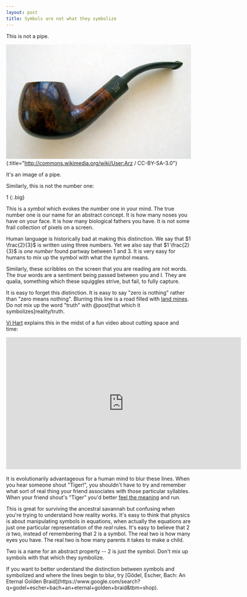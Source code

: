 ```yaml
---
layout: post
title: Symbols are not what they symbolize
---
```


This is not a pipe.

![Not a pipe](/images/pipe.jpg){:title="http://commons.wikimedia.org/wiki/User:Arz / CC-BY-SA-3.0"}

It's an image of a pipe.

Similarly, this is not the number one:

$1$
{:.big}

This is a *symbol* which evokes the number one in your mind. The true number one is our name for an abstract concept. It is how many noses you have on your face. It is how many biological fathers you have. It is not some frail collection of pixels on a screen.

Human language is historically bad at making this distinction. We say that $1 \frac{2}{3}$ is written using three numbers. Yet we also say that $1 \frac{2}{3}$ is *one number* found partway between $1$ and $3$. It is very easy for humans to mix up the symbol with what the symbol means.

Similarly, these scribbles on the screen that you are reading are not words. The *true* words are a sentiment being passed between you and I. They are qualia, something which these squiggles strive, but fail, to fully capture.

It is easy to forget this distinction. It is easy to say "zero is nothing" rather than "zero means nothing". Blurring this line is a road filled with [land mines](http://en.wikipedia.org/wiki/Trivialism). Do not mix up the word "truth" with @post[that which it symbolizes]reality/truth.

[Vi Hart](http://vihart.com/) explains this in the midst of a fun video about cutting space and time:

<iframe width="640" height="360" src="http://youtube.com/embed/WkmPDOq2WfA?start=19&amp;end=67&amp;autoplay=0&amp;html5=1" frameborder="0" allowfullscreen></iframe>

It is evolutionarily advantageous for a human mind to blur these lines. When you hear someone shout "Tiger!", you shouldn't have to try and remember what sort of real thing your friend associates with those particular syllables. When your friend shout's "Tiger" you'd better [feel the meaning](http://lesswrong.com/lw/nq/feel_the_meaning/) and run.

This is great for surviving the ancestral savannah but confusing when you're trying to understand how reality works. It's easy to think that physics is about manipulating symbols in equations, when actually the equations are just one particular representation of the *real* rules. It's easy to believe that $2$ *is* two, instead of remembering that $2$ is a symbol. The real two is how many eyes you have. The real two is how many parents it takes to make a child.

Two is a name for an abstract property -- $2$ is just the symbol. Don't mix up symbols with that which they symbolize.

<aside class="info" markdown="block">
If you want to better understand the distinction between symbols and symbolized and where the lines begin to blur, try [Gödel, Escher, Bach: An Eternal Golden Braid](https://www.google.com/search?q=godel+escher+bach+an+eternal+golden+braid&tbm=shop).
</aside>
